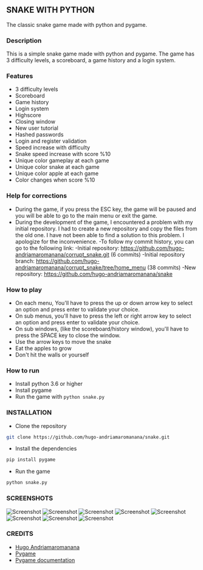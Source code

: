 ## SNAKE WITH PYTHON

The classic snake game made with python and pygame.

### Description

This is a simple snake game made with python and pygame. The game has 3 difficulty levels, a scoreboard, a game history and a login system.

### Features

- 3 difficulty levels
- Scoreboard
- Game history
- Login system
- Highscore
- Closing window
- New user tutorial
- Hashed passwords
- Login and register validation
- Speed increase with difficulty
- Snake speed increase with score %10
- Unique color gameplay at each game
- Unique color snake at each game
- Unique color apple at each game
- Color changes when score %10

### Help for corrections

- During the game, if you press the ESC key, the game will be paused and you will be able to go to the main menu or exit the game.
- During the development of the game, I encountered a problem with my initial repository. I had to create a new repository and copy the files from the old one. I have not been able to find a solution to this problem. I apologize for the inconvenience.
-To follow my commit history, you can go to the following link:
    -Initial repository: https://github.com/hugo-andriamaromanana/corrupt_snake.git (6 commits)
    -Initial repository branch: https://github.com/hugo-andriamaromanana/corrupt_snake/tree/home_menu (38 commits)
    -New repository: https://github.com/hugo-andriamaromanana/snake 

### How to play

- On each menu, You'll have to press the up or down arrow key to select an option and press enter to validate your choice.
- On sub menus, you'll have to press the left or right arrow key to select an option and press enter to validate your choice.
- On sub windows, (like the scoreboard/history window), you'll have to press the SPACE key to close the window.
- Use the arrow keys to move the snake
- Eat the apples to grow
- Don't hit the walls or yourself

### How to run

- Install python 3.6 or higher
- Install pygame
- Run the game with `python snake.py`

### INSTALLATION

- Clone the repository
```bash
git clone https://github.com/hugo-andriamaromanana/snake.git
```

- Install the dependencies
```bash
pip install pygame
```

- Run the game
```bash
python snake.py
```

### SCREENSHOTS

![Screenshot](screenshots/login_screen.JPG "Login page")
![Screenshot](screenshots/main_menu.JPG "Menu page")
![Screenshot](screenshots/scoreboard.JPG "Scoreboard page")
![Screenshot](screenshots/select_difficulty.JPG "Select difficulty page")
![Screenshot](screenshots/easy_gameplay.JPG "Easy Gameplay page")
![Screenshot](screenshots/medium_gameplay.JPG "Medium Gameplay page")
![Screenshot](screenshots/hard_gameplay.JPG "Hard Gameplay page")
![Screenshot](screenshots/game_history.JPG "Game History page")

### CREDITS

- [Hugo Andriamaromanana](https://github.com/hugo-andriamaromanana)
- [Pygame](https://www.pygame.org/news)
- [Pygame documentation](https://www.pygame.org/docs/)

